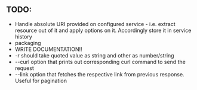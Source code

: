 TODO:
-----

* Handle absolute URI provided on configured service -
  i.e. extract resource out of it and apply options on it. Accordingly store it in service history
* packaging
* WRITE DOCUMENTATION!!
* -r should take quoted value as string and other as number/string
* --curl option that prints out corresponding curl command to send the request
* --link option that fetches the respective link from previous response. Useful for pagination
